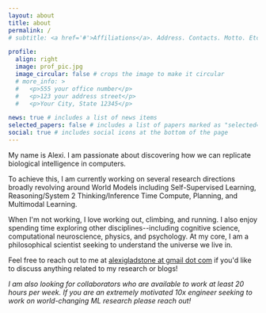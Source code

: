 ```yaml
---
layout: about
title: about
permalink: /
# subtitle: <a href='#'>Affiliations</a>. Address. Contacts. Motto. Etc.

profile:
  align: right
  image: prof_pic.jpg
  image_circular: false # crops the image to make it circular
  # more_info: >
  #   <p>555 your office number</p>
  #   <p>123 your address street</p>
  #   <p>Your City, State 12345</p>

news: true # includes a list of news items
selected_papers: false # includes a list of papers marked as "selected={true}"
social: true # includes social icons at the bottom of the page
---
```


My name is Alexi. I am passionate about discovering how we can replicate biological intelligence in computers.

To achieve this, I am currently working on several research directions broadly revolving around World Models including Self-Supervised Learning, Reasoning/System 2 Thinking/Inference Time Compute, Planning, and Multimodal Learning.

When I'm not working, I love working out, climbing, and running. I also enjoy spending time exploring other disciplines--including cognitive science, computational neuroscience, physics, and psychology. At my core, I am a philosophical scientist seeking to understand the universe we live in. 

Feel free to reach out to me at <a href="mailto:alexigladstone@gmail.com">alexigladstone at gmail dot com</a> if you'd like to discuss anything related to my research or blogs! 

*I am also looking for collaborators who are available to work at least 20 hours per week. If you are an extremely motivated 10x engineer seeking to work on world-changing ML research please reach out!*

